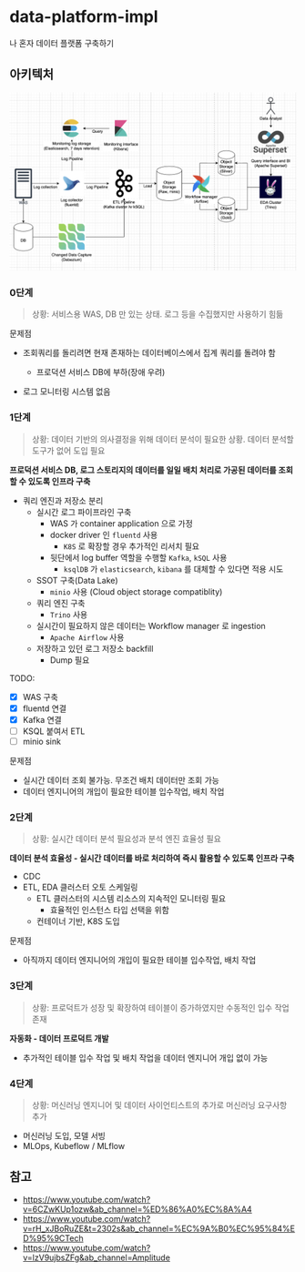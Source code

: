 # data-platform-impl

나 혼자 데이터 플랫폼 구축하기

## 아키텍처

![](./architecture_v0.1.png)

### 0단계

> 상황: 서비스용 WAS, DB 만 있는 상태. 로그 등을 수집했지만 사용하기 힘듦

문제점
- 조회쿼리를 돌리려면 현재 존재하는 데이터베이스에서 집계 쿼리를 돌려야 함
  - 프로덕션 서비스 DB에 부하(장애 우려)
  
- 로그 모니터링 시스템 없음

### 1단계

> 상황: 데이터 기반의 의사결정을 위해 데이터 분석이 필요한 상황. 데이터 분석할 도구가 없어 도입 필요

**프로덕션 서비스 DB, 로그 스토리지의 데이터를 일일 배치 처리로 가공된 데이터를 조회할 수 있도록 인프라 구축**

- 쿼리 엔진과 저장소 분리
  - 실시간 로그 파이프라인 구축
    - WAS 가 container application 으로 가정
    - docker driver 인 `fluentd` 사용 
      - `K8S` 로 확장할 경우 추가적인 리서치 필요
    - 뒷단에서 log buffer 역할을 수행할 `Kafka`, `kSQL` 사용
      - `ksqlDB` 가 `elasticsearch`, `kibana` 를 대체할 수 있다면 적용 시도
  - SSOT 구축(Data Lake)
    - `minio` 사용 (Cloud object storage compatiblity)
  - 쿼리 엔진 구축
    - `Trino` 사용
  - 실시간이 필요하지 않은 데이터는 Workflow manager 로 ingestion
    - `Apache Airflow` 사용
  - 저장하고 있던 로그 저장소 backfill
    - Dump 필요


TODO:
- [x] WAS 구축
- [x] fluentd 연결
- [x] Kafka 연결
- [ ] KSQL 붙여서 ETL
- [ ] minio sink

문제점
- 실시간 데이터 조회 불가능. 무조건 배치 데이터만 조회 가능
- 데이터 엔지니어의 개입이 필요한 테이블 입수작업, 배치 작업

### 2단계

> 상황: 실시간 데이터 분석 필요성과 분석 엔진 효율성 필요

**데이터 분석 효율성 - 실시간 데이터를 바로 처리하여 즉시 활용할 수 있도록 인프라 구축**

- CDC
- ETL, EDA 클러스터 오토 스케일링
  - ETL 클러스터의 시스템 리소스의 지속적인 모니터링 필요
    - 효율적인 인스턴스 타입 선택을 위함
  - 컨테이너 기반, K8S 도입

문제점
- 아직까지 데이터 엔지니어의 개입이 필요한 테이블 입수작업, 배치 작업

### 3단계

> 상황: 프로덕트가 성장 및 확장하여 테이블이 증가하였지만 수동적인 입수 작업 존재

**자동화 - 데이터 프로덕트 개발**

- 추가적인 테이블 입수 작업 및 배치 작업을 데이터 엔지니어 개입 없이 가능

### 4단계

> 상황: 머신러닝 엔지니어 및 데이터 사이언티스트의 추가로 머신러닝 요구사항 추가

- 머신러닝 도입, 모델 서빙
- MLOps, Kubeflow / MLflow

## 참고
- https://www.youtube.com/watch?v=6CZwKUp1ozw&ab_channel=%ED%86%A0%EC%8A%A4
- https://www.youtube.com/watch?v=rH_xJBoRuZE&t=2302s&ab_channel=%EC%9A%B0%EC%95%84%ED%95%9CTech
- https://www.youtube.com/watch?v=lzV9ujbsZFg&ab_channel=Amplitude
